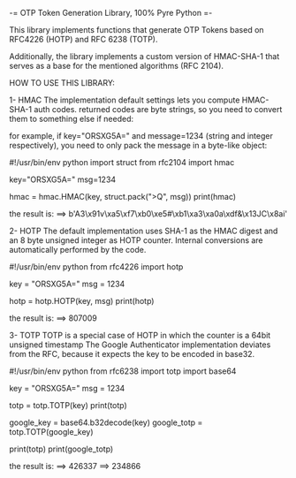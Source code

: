 -= OTP Token Generation Library, 100% Pyre Python =-

This library implements functions that generate OTP Tokens based on RFC4226 (HOTP)
and RFC 6238 (TOTP).

Additionally, the library implements a custom version of HMAC-SHA-1 that serves
as a base for the mentioned algorithms (RFC 2104).

HOW TO USE THIS LIBRARY:

1- HMAC
The implementation default settings lets you compute HMAC-SHA-1 auth codes.
returned codes are byte strings, so you need to convert them to something else if 
needed:

for example, if key="ORSXG5A=" and message=1234 (string and integer respectively),
you need to only pack the message in a byte-like object:

#!/usr/bin/env python
import struct
from rfc2104 import hmac

key="ORSXG5A="
msg=1234

hmac = hmac.HMAC(key, struct.pack(">Q", msg))
print(hmac)

the result is:
==> b'A3\x91v\xa5\xf7\xb0\xe5#\xb1\xa3\xa0a\xdf&\x13JC\x8ai'

2- HOTP
The default implementation uses SHA-1 as the HMAC digest and an 8 byte unsigned integer
as HOTP counter.
Internal conversions are automatically performed by the code.

#!/usr/bin/env python
from rfc4226 import hotp

key = "ORSXG5A="
msg = 1234

hotp = hotp.HOTP(key, msg)
print(hotp)

the result is:
==> 807009

3- TOTP
TOTP is a special case of HOTP in which the counter is a 64bit unsigned timestamp
The Google Authenticator implementation deviates from the RFC, because it expects the key
to be encoded in base32.

#!/usr/bin/env python
from rfc6238 import totp
import base64

key = "ORSXG5A="
msg = 1234

totp = totp.TOTP(key)
print(totp)

google_key = base64.b32decode(key)
google_totp = totp.TOTP(google_key)

print(totp)
print(google_totp)

the result is:
==> 426337
==> 234866


